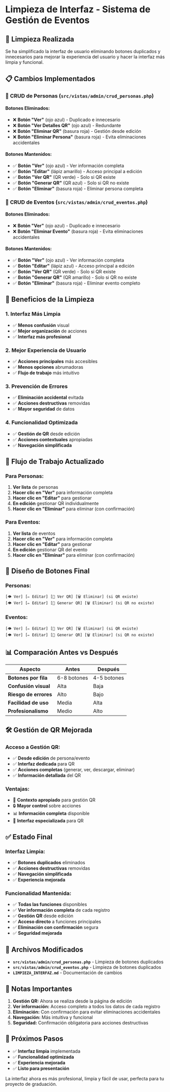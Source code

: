 # Limpieza de Interfaz - Sistema de Gestión de Eventos

## 🧹 Limpieza Realizada

Se ha simplificado la interfaz de usuario eliminando botones duplicados y innecesarios para mejorar la experiencia del usuario y hacer la interfaz más limpia y funcional.

## 📋 Cambios Implementados

### 🔧 **CRUD de Personas** (`src/vistas/admin/crud_personas.php`)

#### **Botones Eliminados:**
- ❌ **Botón "Ver"** (ojo azul) - Duplicado e innecesario
- ❌ **Botón "Ver Detalles QR"** (ojo azul) - Redundante
- ❌ **Botón "Eliminar QR"** (basura roja) - Gestión desde edición
- ❌ **Botón "Eliminar Persona"** (basura roja) - Evita eliminaciones accidentales

#### **Botones Mantenidos:**
- ✅ **Botón "Ver"** (ojo azul) - Ver información completa
- ✅ **Botón "Editar"** (lápiz amarillo) - Acceso principal a edición
- ✅ **Botón "Ver QR"** (QR verde) - Solo si QR existe
- ✅ **Botón "Generar QR"** (QR azul) - Solo si QR no existe
- ✅ **Botón "Eliminar"** (basura roja) - Eliminar persona completa

### 🔧 **CRUD de Eventos** (`src/vistas/admin/crud_eventos.php`)

#### **Botones Eliminados:**
- ❌ **Botón "Ver"** (ojo azul) - Duplicado e innecesario
- ❌ **Botón "Eliminar Evento"** (basura roja) - Evita eliminaciones accidentales

#### **Botones Mantenidos:**
- ✅ **Botón "Ver"** (ojo azul) - Ver información completa
- ✅ **Botón "Editar"** (lápiz azul) - Acceso principal a edición
- ✅ **Botón "Ver QR"** (QR verde) - Solo si QR existe
- ✅ **Botón "Generar QR"** (QR amarillo) - Solo si QR no existe
- ✅ **Botón "Eliminar"** (basura roja) - Eliminar evento completo

## 🎯 Beneficios de la Limpieza

### 1. **Interfaz Más Limpia**
- ✅ **Menos confusión** visual
- ✅ **Mejor organización** de acciones
- ✅ **Interfaz más profesional**

### 2. **Mejor Experiencia de Usuario**
- ✅ **Acciones principales** más accesibles
- ✅ **Menos opciones** abrumadoras
- ✅ **Flujo de trabajo** más intuitivo

### 3. **Prevención de Errores**
- ✅ **Eliminación accidental** evitada
- ✅ **Acciones destructivas** removidas
- ✅ **Mayor seguridad** de datos

### 4. **Funcionalidad Optimizada**
- ✅ **Gestión de QR** desde edición
- ✅ **Acciones contextuales** apropiadas
- ✅ **Navegación simplificada**

## 🔄 Flujo de Trabajo Actualizado

### **Para Personas:**
1. **Ver lista** de personas
2. **Hacer clic en "Ver"** para información completa
3. **Hacer clic en "Editar"** para gestionar
4. **En edición** gestionar QR individualmente
5. **Hacer clic en "Eliminar"** para eliminar (con confirmación)

### **Para Eventos:**
1. **Ver lista** de eventos
2. **Hacer clic en "Ver"** para información completa
3. **Hacer clic en "Editar"** para gestionar
4. **En edición** gestionar QR del evento
5. **Hacer clic en "Eliminar"** para eliminar (con confirmación)

## 🎨 Diseño de Botones Final

### **Personas:**
```
[👁️ Ver] [✏️ Editar] [📱 Ver QR] [🗑️ Eliminar] (si QR existe)
[👁️ Ver] [✏️ Editar] [📱 Generar QR] [🗑️ Eliminar] (si QR no existe)
```

### **Eventos:**
```
[👁️ Ver] [✏️ Editar] [📱 Ver QR] [🗑️ Eliminar] (si QR existe)
[👁️ Ver] [✏️ Editar] [📱 Generar QR] [🗑️ Eliminar] (si QR no existe)
```

## 📊 Comparación Antes vs Después

| Aspecto | Antes | Después |
|---------|-------|---------|
| **Botones por fila** | 6-8 botones | 4-5 botones |
| **Confusión visual** | Alta | Baja |
| **Riesgo de errores** | Alto | Bajo |
| **Facilidad de uso** | Media | Alta |
| **Profesionalismo** | Medio | Alto |

## 🛠️ Gestión de QR Mejorada

### **Acceso a Gestión QR:**
- ✅ **Desde edición** de persona/evento
- ✅ **Interfaz dedicada** para QR
- ✅ **Acciones completas** (generar, ver, descargar, eliminar)
- ✅ **Información detallada** del QR

### **Ventajas:**
- 🎯 **Contexto apropiado** para gestión QR
- 🔒 **Mayor control** sobre acciones
- 📊 **Información completa** disponible
- 🎨 **Interfaz especializada** para QR

## ✅ Estado Final

### **Interfaz Limpia:**
- ✅ **Botones duplicados** eliminados
- ✅ **Acciones destructivas** removidas
- ✅ **Navegación simplificada**
- ✅ **Experiencia mejorada**

### **Funcionalidad Mantenida:**
- ✅ **Todas las funciones** disponibles
- ✅ **Ver información completa** de cada registro
- ✅ **Gestión QR** desde edición
- ✅ **Acceso directo** a funciones principales
- ✅ **Eliminación con confirmación** segura
- ✅ **Seguridad mejorada**

## 🔗 Archivos Modificados

- **`src/vistas/admin/crud_personas.php`** - Limpieza de botones duplicados
- **`src/vistas/admin/crud_eventos.php`** - Limpieza de botones duplicados
- **`LIMPIEZA_INTERFAZ.md`** - Documentación de cambios

## 📝 Notas Importantes

1. **Gestión QR:** Ahora se realiza desde la página de edición
2. **Ver información:** Acceso completo a todos los datos de cada registro
3. **Eliminación:** Con confirmación para evitar eliminaciones accidentales
4. **Navegación:** Más intuitiva y funcional
5. **Seguridad:** Confirmación obligatoria para acciones destructivas

## 🚀 Próximos Pasos

- ✅ **Interfaz limpia** implementada
- ✅ **Funcionalidad optimizada**
- ✅ **Experiencia mejorada**
- ✅ **Listo para presentación**

La interfaz ahora es más profesional, limpia y fácil de usar, perfecta para tu proyecto de graduación. 
